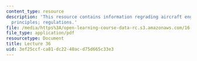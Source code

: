 ```yaml
---
content_type: resource
description: 'This resource contains information regrading aircraft engine noise:
  principles; regulations.'
file: /media/https%3A/open-learning-course-data-rc.s3.amazonaws.com/16-50-introduction-to-propulsion-systems-spring-2012/3ef25ccfca81dc2240acd75d665c33e3_MIT16_50S12_lec36.pdf
file_type: application/pdf
resourcetype: Document
title: Lecture 36
uid: 3ef25ccf-ca81-dc22-40ac-d75d665c33e3
---
```

